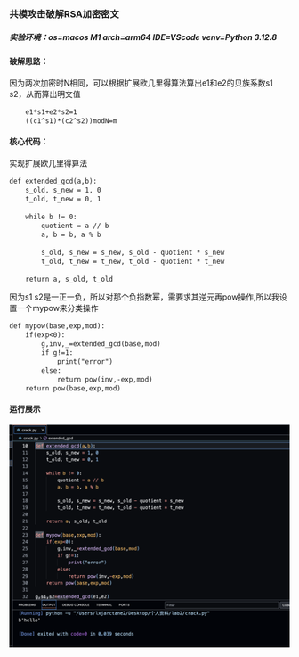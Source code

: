 ### 共模攻击破解RSA加密密文

##### 实验环境：os=macos M1 arch=arm64 IDE=VScode venv=Python 3.12.8

#### 破解思路：
因为两次加密时N相同，可以根据扩展欧几里得算法算出e1和e2的贝族系数s1 s2，从而算出明文值
```
	e1*s1+e2*s2=1
	((c1^s1)*(c2^s2))modN=m
```

#### 核心代码：
实现扩展欧几里得算法
```
def extended_gcd(a,b):
    s_old, s_new = 1, 0
    t_old, t_new = 0, 1
    
    while b != 0:
        quotient = a // b
        a, b = b, a % b
        
        s_old, s_new = s_new, s_old - quotient * s_new
        t_old, t_new = t_new, t_old - quotient * t_new
        
    return a, s_old, t_old
```

因为s1 s2是一正一负，所以对那个负指数幂，需要求其逆元再pow操作,所以我设置一个mypow来分类操作
```
def mypow(base,exp,mod):
    if(exp<0):
        g,inv,_=extended_gcd(base,mod)
        if g!=1:
            print("error")
        else:
            return pow(inv,-exp,mod)
    return pow(base,exp,mod)
```

#### 运行展示
![result](./result.png)